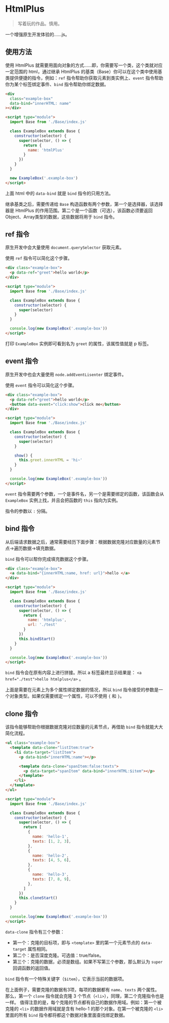# HtmlPlus

> 写着玩的作品。慎用。

一个增强原生开发体验的……js。

## 使用方法

使用 HtmlPlus 就需要用面向对象的方式……即，你需要写一个类，这个类就对应一定范围的 html，通过继承 HtmlPlus 的基类（Base）你可以在这个类中使用基类提供便捷的指令，例如：`ref` 指令帮助你获取元素到类实例上、`event` 指令帮助你为某个标签绑定事件、`bind` 指令帮助你绑定数据。

```html
<div 
  class="example-box" 
  data-bind="innerHTML: name"
></div>

<script type="module">
  import Base from './Base/index.js'

  class ExampleBox extends Base {
    constructor(selector) {
      super(selector, () => {
        return {
          name: 'htmlPlus'
        }
      })
    }
  }

  new ExampleBox('.example-box')
</script>
```

上面 html 中的 `data-bind` 就是 `bind` 指令的只用方法。

继承基类之后，需要传递给 `Base` 构造函数有两个参数，第一个是选择器，该选择器是 HtmlPlus 的作用范围。第二个是一个函数（可选），该函数必须要返回Object、Array类型的数据，这些数据将用于 `bind` 指令。

## ref 指令

原生开发中会大量使用 `document.querySelector` 获取元素。

使用 `ref` 指令可以简化这个步骤。

```html
<div class="example-box">
  <p data-ref="greet">hello world</p>
</div>

<script type="module">
  import Base from './Base/index.js'

  class ExampleBox extends Base {
    constructor(selector) {
      super(selector)
    }
  }

  console.log(new ExampleBox('.example-box'))
</script>
```

打印 `ExampleBox` 实例即可看到名为 `greet` 的属性，该属性值就是 p 标签。

## event 指令

原生开发中也会大量使用 `node.addEventLisenter` 绑定事件。

使用 `event` 指令可以简化这个步骤。

```html
<div class="example-box">
  <p data-ref="greet">hello world</p>
  <button data-event="click:show">click me</button>
</div>

<script type="module">
  import Base from './Base/index.js'

  class ExampleBox extends Base {
    constructor(selector) {
      super(selector)
    }

    show() {
      this.greet.innerHTML = 'hi~'
    }
  }

  console.log(new ExampleBox('.example-box'))
</script>
```

`event` 指令需要两个参数，一个是事件名，另一个是需要绑定的函数，该函数会从 `ExampleBox` 实例上找，并且会把函数的 `this` 指向为实例。

指令的参数以 `:` 分隔。

## bind 指令

从后端请求数据之后，通常需要经历下面步骤：根据数据克隆对应数量的元素节点->遍历数据->填充数据。

`bind` 指令可以帮你完成填充数据这个步骤。

```html
<div class="example-box">
  <a data-bind="{innerHTML:name, href: url}">hello </a>
</div>

<script type="module">
  import Base from './Base/index.js'

  class ExampleBox extends Base {
    constructor(selector) {
      super(selector, () => {
        return {
          name: 'htmlplus',
          url: './test'
        }
      })
      this.bindStart()
    }
  }

  console.log(new ExampleBox('.example-box'))
</script>
```

`bind` 指令会在原有内容上进行拼接。所以 a 标签最终显示结果是： `<a href="./test">hello htmlplus</a>` 。

上面是需要在元素上为多个属性绑定数据的情况，所以 `bind` 指令接受的参数是一个对象类型。如果仅需要绑定一个属性，可以不使用 `{` 和 `}`。

## clone 指令

该指令能够帮助你根据数据克隆对应数量的元素节点，再借助 `bind` 指令就能大大简化流程。

```html
<ul class="example-box">
  <template data-clone="listItem:true">
    <li data-target="listItem">
      <p data-bind="innerHTML:name"></p>

      <template data-clone="spanItem:false:texts">
        <p data-target="spanItem" data-bind="innerHTML:$item"></p>
      </template>
    </li>
  </template>
</ul>

<script type="module">
  import Base from './Base/index.js'

  class ExampleBox extends Base {
    constructor(selector) {
      super(selector, () => {
        return [
          {
            name: 'hello-1',
            texts: [1, 2, 3],
          },
          {
            name: 'hello-2',
            texts: [4, 5, 6],
          },
          {
            name: 'hello-3',
            texts: [7, 8, 9],
          },
        ]
      })
      this.cloneStart()
    }
  }

  console.log(new ExampleBox('.example-box'))
</script>
```

`data-clone` 指令有三个参数：

- 第一个：克隆的目标项，即与 `<template>` 里的第一个元素节点的 `data-target` 属性相同。
- 第二个：是否深度克隆。可选值：true/false。
- 第三个：克隆的数据，必须是数组。如果不写第三个参数，那么默认为 `super` 回调函数的返回值。

`bind` 指令有一个特殊关键字（`$item`），它表示当前的数据项。

在上面例子，需要克隆的数据有3项，每项的数据都有 `name`、`texts` 两个属性。
那么，第一个 `clone` 指令就会克隆 3 个节点（`<li>`），同理，第二个克隆指令也是一样。
值得注意的是，每个克隆的节点都有自己的数据作用域。例如：第一个被克隆的 `<li>` 的数据作用域就是含有 hello-1 的那个对象。在第一个被克隆的 `<li>` 里面的所有 `bind` 指令都将都这个数据对象里面查找绑定数据。

